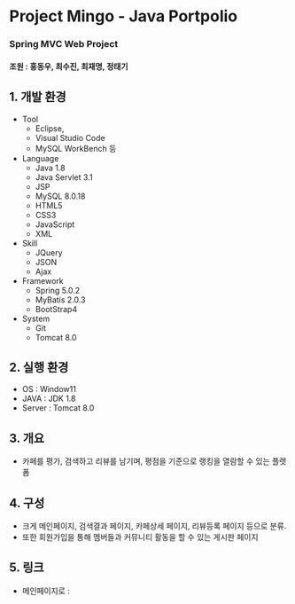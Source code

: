 # Project Mingo - Java Portpolio
### Spring MVC Web Project
#### 조원 : 홍동우, 최수진, 최재명, 정태기

## 1. 개발 환경
  * Tool
    * Eclipse, 
    * Visual Studio Code 
    * MySQL WorkBench 등
  * Language 
      * Java 1.8
      * Java Servlet 3.1
      * JSP
      * MySQL 8.0.18
      * HTML5
      * CSS3 
      * JavaScript 
      * XML
  * Skill
    * JQuery 
    * JSON 
    * Ajax
  * Framework 
    * Spring 5.0.2 
    * MyBatis 2.0.3 
    * BootStrap4
  * System
    * Git
    * Tomcat 8.0

## 2. 실행 환경
  * OS : Window11
  * JAVA : JDK 1.8
  * Server : Tomcat 8.0

## 3. 개요 
  * 카페를 평가, 검색하고 리뷰를 남기며, 평점을 기준으로 랭킹을 열람할 수 있는 플랫폼

## 4. 구성
* 크게 메인페이지, 검색결과 페이지, 카페상세 페이지, 리뷰등록 페이지 등으로 분류.
* 또한 회원가입을 통해 멤버들과 커뮤니티 활동을 할 수 있는 게시판 페이지

## 5. 링크
 * 메인페이지로 : 

